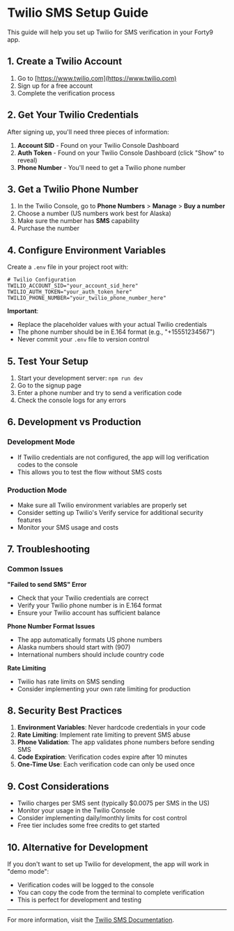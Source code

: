 # Twilio SMS Setup Guide

This guide will help you set up Twilio for SMS verification in your Forty9 app.

## 1. Create a Twilio Account

1. Go to [https://www.twilio.com](https://www.twilio.com)
2. Sign up for a free account
3. Complete the verification process

## 2. Get Your Twilio Credentials

After signing up, you'll need three pieces of information:

1. **Account SID** - Found on your Twilio Console Dashboard
2. **Auth Token** - Found on your Twilio Console Dashboard (click "Show" to reveal)
3. **Phone Number** - You'll need to get a Twilio phone number

## 3. Get a Twilio Phone Number

1. In the Twilio Console, go to **Phone Numbers** > **Manage** > **Buy a number**
2. Choose a number (US numbers work best for Alaska)
3. Make sure the number has **SMS** capability
4. Purchase the number

## 4. Configure Environment Variables

Create a `.env` file in your project root with:

```env
# Twilio Configuration
TWILIO_ACCOUNT_SID="your_account_sid_here"
TWILIO_AUTH_TOKEN="your_auth_token_here"
TWILIO_PHONE_NUMBER="your_twilio_phone_number_here"
```

**Important**: 
- Replace the placeholder values with your actual Twilio credentials
- The phone number should be in E.164 format (e.g., "+15551234567")
- Never commit your `.env` file to version control

## 5. Test Your Setup

1. Start your development server: `npm run dev`
2. Go to the signup page
3. Enter a phone number and try to send a verification code
4. Check the console logs for any errors

## 6. Development vs Production

### Development Mode
- If Twilio credentials are not configured, the app will log verification codes to the console
- This allows you to test the flow without SMS costs

### Production Mode
- Make sure all Twilio environment variables are properly set
- Consider setting up Twilio's Verify service for additional security features
- Monitor your SMS usage and costs

## 7. Troubleshooting

### Common Issues

**"Failed to send SMS" Error**
- Check that your Twilio credentials are correct
- Verify your Twilio phone number is in E.164 format
- Ensure your Twilio account has sufficient balance

**Phone Number Format Issues**
- The app automatically formats US phone numbers
- Alaska numbers should start with (907)
- International numbers should include country code

**Rate Limiting**
- Twilio has rate limits on SMS sending
- Consider implementing your own rate limiting for production

## 8. Security Best Practices

1. **Environment Variables**: Never hardcode credentials in your code
2. **Rate Limiting**: Implement rate limiting to prevent SMS abuse
3. **Phone Validation**: The app validates phone numbers before sending SMS
4. **Code Expiration**: Verification codes expire after 10 minutes
5. **One-Time Use**: Each verification code can only be used once

## 9. Cost Considerations

- Twilio charges per SMS sent (typically $0.0075 per SMS in the US)
- Monitor your usage in the Twilio Console
- Consider implementing daily/monthly limits for cost control
- Free tier includes some free credits to get started

## 10. Alternative for Development

If you don't want to set up Twilio for development, the app will work in "demo mode":
- Verification codes will be logged to the console
- You can copy the code from the terminal to complete verification
- This is perfect for development and testing

---

For more information, visit the [Twilio SMS Documentation](https://www.twilio.com/docs/sms).
